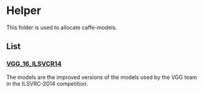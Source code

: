 # Helper

This folder is used to allocate caffe-models.

## List

### [VGG_16_ILSVCR14](https://github.com/BVLC/caffe/wiki/Model-Zoo#models-used-by-the-vgg-team-in-ilsvrc-2014)

The models are the improved versions of the models used by the VGG team in the
ILSVRC-2014 competition.
